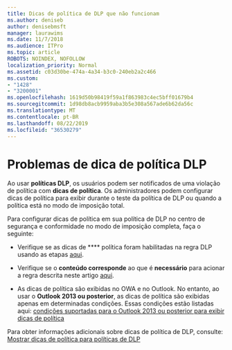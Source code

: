 ```yaml
---
title: Dicas de política de DLP que não funcionam
ms.author: deniseb
author: denisebmsft
manager: laurawims
ms.date: 11/7/2018
ms.audience: ITPro
ms.topic: article
ROBOTS: NOINDEX, NOFOLLOW
localization_priority: Normal
ms.assetid: c03d30be-474a-4a34-b3c0-240eb2a2c466
ms.custom:
- "1428"
- "3200001"
ms.openlocfilehash: 1619d50b98419f59a1f863983c4ec5bff01679b4
ms.sourcegitcommit: 1d98db8acb9959aba3b5e308a567ade6b62da56c
ms.translationtype: MT
ms.contentlocale: pt-BR
ms.lasthandoff: 08/22/2019
ms.locfileid: "36530279"
---
```

# <a name="dlp-policy-tip-issues"></a>Problemas de dica de política DLP

Ao usar **políticas DLP**, os usuários podem ser notificados de uma violação de política com **dicas de política**. Os administradores podem configurar dicas de política para exibir durante o teste da política de DLP ou quando a política está no modo de imposição total.
  
Para configurar dicas de política em sua política de DLP no centro de segurança e conformidade no modo de imposição completa, faça o seguinte:
  
- Verifique se as dicas de **** política foram habilitadas na regra DLP usando as etapas [aqui](https://docs.microsoft.com/office365/securitycompliance/use-notifications-and-policy-tips).

- Verifique se o **conteúdo corresponde** ao que é **necessário** para acionar a regra descrita neste artigo [aqui](https://docs.microsoft.com/office365/securitycompliance/what-the-sensitive-information-types-look-for).

- As dicas de política são exibidas no OWA e no Outlook. No entanto, ao usar o **Outlook 2013 ou posterior**, as dicas de política são exibidas apenas em determinadas condições. Essas condições estão listadas aqui: [condições suportadas para o Outlook 2013 ou posterior para exibir dicas de política](https://docs.microsoft.com/office365/securitycompliance/use-notifications-and-policy-tips#outlook-2013-and-later-supports-showing-policy-tips-for-only-some-conditions)

Para obter informações adicionais sobre dicas de política de DLP, consulte: [Mostrar dicas de política para políticas de DLP](https://docs.microsoft.com/office365/securitycompliance/use-notifications-and-policy-tips)
  